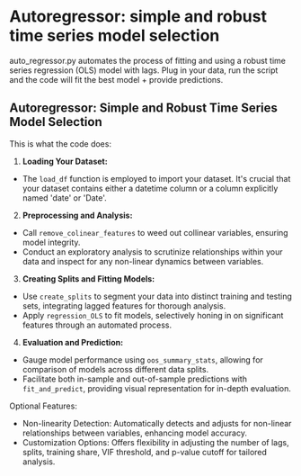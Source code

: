 # Autoregressor: simple and robust time series model selection
auto_regressor.py automates the process of fitting and using a robust time series regression (OLS) model with lags. Plug in your data, run the script and the code will fit the best model + provide predictions.


## Autoregressor: Simple and Robust Time Series Model Selection

This is what the code does:

1. **Loading Your Dataset:**
  - The `load_df` function is employed to import your dataset. It's crucial that your dataset contains either a datetime column or a column explicitly named 'date' or 'Date'.

2. **Preprocessing and Analysis:**
  - Call `remove_colinear_features` to weed out collinear variables, ensuring model integrity.
  - Conduct an exploratory analysis to scrutinize relationships within your data and inspect for any non-linear dynamics between variables.

3. **Creating Splits and Fitting Models:**
  - Use `create_splits` to segment your data into distinct training and testing sets, integrating lagged features for thorough analysis.
  - Apply `regression_OLS` to fit models, selectively honing in on significant features through an automated process.

4. **Evaluation and Prediction:**
  - Gauge model performance using `oos_summary_stats`, allowing for comparison of models across different data splits.
  - Facilitate both in-sample and out-of-sample predictions with `fit_and_predict`, providing visual representation for in-depth evaluation.

Optional Features:
- Non-linearity Detection: Automatically detects and adjusts for non-linear relationships between variables, enhancing model accuracy.
- Customization Options: Offers flexibility in adjusting the number of lags, splits, training share, VIF threshold, and p-value cutoff for tailored analysis.
